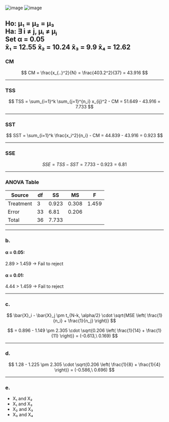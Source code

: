 ![image](https://github.com/user-attachments/assets/0a94f155-d168-4815-a0ef-aa49997f566f)
![image](https://github.com/user-attachments/assets/902ed11e-f14a-4e9c-b8ed-fadfc5d3c469)  



Ho: μ₁ = μ₂ = μ₃  
Ha: ∃ i ≠ j, μᵢ ≠ μⱼ  
Set α = 0.05  
x̄₁ = 12.55
x̄₂ = 10.24
x̄₃ = 9.9
x̄₄ = 12.62
---

### CM

$$
CM = \frac{x_{..}^2}{N} = \frac{403.2^2}{37} = 43.916
$$

---

### TSS

$$
TSS = \sum_{i=1}^k \sum_{j=1}^{n_i} x_{ij}^2 - CM  
= 51.649 - 43.916 = 7.733
$$

---

### SST

$$
SST = \sum_{i=1}^k \frac{x_i^2}{n_i} - CM  
= 44.839 - 43.916 = 0.923
$$

---

### SSE

$$
SSE = TSS - SST = 7.733 - 0.923 = 6.81
$$

---

### ANOVA Table

| Source     | df | SS    | MS    | F     |
|------------|----|-------|-------|-------|
| Treatment  | 3  | 0.923 | 0.308 | 1.459 |
| Error      | 33 | 6.81  | 0.206 |       |
| Total      | 36 | 7.733 |       |       |

---

### b.

#### α = 0.05:

2.89 > 1.459 → Fail to reject

#### α = 0.01:

4.44 > 1.459 → Fail to reject

---

### c.

$$
\bar{X}_i - \bar{X}_j \pm t_{N-k, \alpha/2} \cdot \sqrt{MSE \left( \frac{1}{n_i} + \frac{1}{n_j} \right)}
$$

$$
= 0.896 - 1.149 \pm 2.305 \cdot \sqrt{0.206 \left( \frac{1}{14} + \frac{1}{11} \right)}  
= (-0.613,\ 0.169)
$$

---

### d.

$$
1.28 - 1.225 \pm 2.305 \cdot \sqrt{0.206 \left( \frac{1}{8} + \frac{1}{4} \right)}  
= (-0.586,\ 0.696)
$$

---

### e.  
- X₁ and X₂     
- X₁ and X₃
- X₂ and X₃   
- X₃ and X₄
